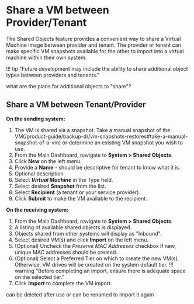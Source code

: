 # Share a VM between Provider/Tenant

The Shared Objects feature provides a convenient way to share a Virtual Machine image between provider and tenant.  The provider or tenant can make specific VM snapshots available for the other to import into a virtual machine within their own system.

!!! tip "Future development may include the ability to share additional object types between providers and tenants."

what are the plans for additional objects to "share"?  


## Share a VM between Tenant/Provider

**On the sending system:**

1. The VM is shared via a snapshot.  Take a manual snapshot of the VM(/product-guide/backup-dr/vm-snapshots-restores#take-a-manual-snapshot-of-a-vm) or determine an existing VM snapshot you wish to use.
2. From the Main Dashboard, navigate to **System > Shared Objects**.
3. Click **New** on the left menu.
4. Provide a **Name** - should be descriptive for tenant to know what it is.
5. Optional description
6. Select ***Virtual Machine*** in the Type field.
7. Select desired **Snapshot** from the list.
8. Select **Recipient** (a tenant or your service provider).
9. Click **Submit** to make the VM available to the recipient.

**On the receiving system:**

1. From the Main Dashboard, navigate to **System > Shared Objects**.
2. A listing of available shared objects is displayed.
3. Objects shared from other systems will display as "Inbound".
4. Select desired VM(s) and click **Import** on the left menu.
5. (Optional) Uncheck the *Preserve MAC Addresses* checkbox if new, unique MAC addresses should be created.
6. (Optional) Select a Preferred Tier on which to create the new VM(s). Otherwise, VM drives will be created on the system default tier.
!!! warning "Before completing an import, ensure there is adequate space on the selected tier."
7. Click **Import** to complete the VM import.


can be deleted after use or can be renamed to import it again

